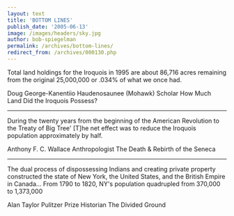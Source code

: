 ```yaml
---
layout: text
title: 'BOTTOM LINES'
publish_date: '2005-06-13'
image: /images/headers/sky.jpg
author: bob-spiegelman
permalink: /archives/bottom-lines/
redirect_from: /archives/000130.php
---
```


Total land holdings for the Iroquois in 1995 are about 86,716 acres remaining from the original 25,000,000 or .034% of what we once had.

Doug George-Kanentiio
Haudenosaunee (Mohawk) Scholar
How Much Land Did the Iroquois Possess?

***

During the twenty years from the beginning of the American Revolution to the Treaty of Big Tree' [T]he net effect was to reduce the Iroquois population approximately by half.

Anthony F. C. Wallace
Anthropologist
The Death & Rebirth of the Seneca

***

The dual process of dispossessing Indians and creating private property constructed the state of New York, the United States, and the British Empire in Canada... From 1790 to 1820, NY's population quadrupled from 370,000 to 1,373,000

Alan Taylor
Pulitzer Prize Historian
The Divided Ground
